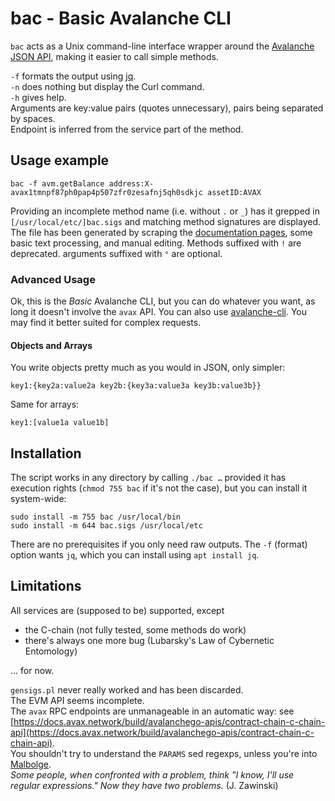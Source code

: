 # bac - Basic Avalanche CLI

`bac` acts as a Unix command-line interface wrapper around the 
[Avalanche JSON API](https://docs.avax.network/build/avalanchego-apis), 
making it easier to call simple methods.

`-f` formats the output using [jq](https://stedolan.github.io/jq/).
<br>
`-n` does nothing but display the Curl command.
<br>
`-h` gives help.
<br>
Arguments are key:value pairs (quotes unnecessary), pairs being separated by spaces.
<br>
Endpoint is inferred from the service part of the method.

## Usage example

    bac -f avm.getBalance address:X-avax1tmnpf87ph0pap4p507zfr0zesafnj5qh0sdkjc assetID:AVAX

Providing an incomplete method name (i.e. without `.` or `_`) has it grepped in
`[/usr/local/etc/]bac.sigs` and matching method signatures are displayed. The
file has been generated  by scraping the 
[documentation pages](https://docs.avax.network/build/apis), some basic text
processing, and manual editing. Methods suffixed with `!` are deprecated.
arguments suffixed with `°` are optional.

### Advanced Usage

Ok, this is the _Basic_ Avalanche CLI, but you can do whatever you
want, as long it doesn't involve the `avax` API. You can also use
[avalanche-cli](https://www.npmjs.com/package/avalanche-cli).
You may find it better suited for complex requests.

#### Objects and Arrays

You write objects pretty much as you would in JSON, only simpler:

    key1:{key2a:value2a key2b:{key3a:value3a key3b:value3b}}

Same for arrays:

    key1:[value1a value1b]

## Installation

The script works in any directory by calling `./bac …` provided it has execution rights
(`chmod 755 bac` if it's not the case), but you can install it system-wide:

    sudo install -m 755 bac /usr/local/bin
    sudo install -m 644 bac.sigs /usr/local/etc

There are no prerequisites if you only need raw outputs. The `-f` (format)
option wants `jq`, which you can install using `apt install jq`.

## Limitations

All services are (supposed to be) supported, except

- the C-chain (not fully tested, some methods do work)
- there's always one more bug (Lubarsky's Law of Cybernetic Entomology)

… for now. 

`gensigs.pl` never really worked and has been discarded.
<br>
The EVM API seems incomplete. 
<br>
The `avax` RPC endpoints are unmanageable in an automatic way: see 
[https://docs.avax.network/build/avalanchego-apis/contract-chain-c-chain-api](https://docs.avax.network/build/avalanchego-apis/contract-chain-c-chain-api).
<br>
You shouldn't try to understand the `PARAMS` sed regexps, unless you're into
[Malbolge](https://en.wikipedia.org/wiki/Malbolge).
<br> 
_Some people, when confronted with a problem, think "I know, I'll use regular
expressions." Now they have two problems._ (J. Zawinski)

